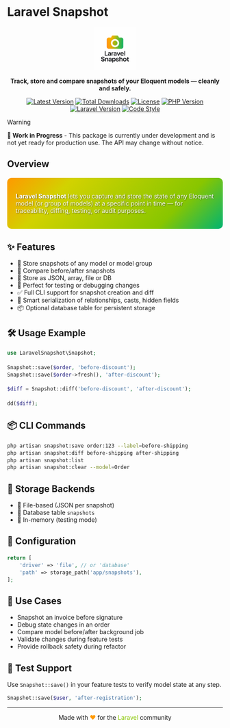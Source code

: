 # Laravel Snapshot

<div align="center">
  <img src="new_logo.png" alt="Laravel Snapshot" width="100">
  <p><strong>Track, store and compare snapshots of your Eloquent models — cleanly and safely.</strong></p>

  [![Latest Version](https://img.shields.io/packagist/v/grazulex/laravel-snapshot)](https://packagist.org/packages/grazulex/laravel-snapshot)
  [![Total Downloads](https://img.shields.io/packagist/dt/grazulex/laravel-snapshot)](https://packagist.org/packages/grazulex/laravel-snapshot)
  [![License](https://img.shields.io/github/license/grazulex/laravel-snapshot)](LICENSE.md)
  [![PHP Version](https://img.shields.io/badge/php-%5E8.3-blue)](https://php.net)
  [![Laravel Version](https://img.shields.io/badge/laravel-%5E12.19-red)](https://laravel.com)
  [![Code Style](https://img.shields.io/badge/code%20style-pint-orange)](https://github.com/laravel/pint)
</div>

> [!WARNING]
> **🚧 Work in Progress** - This package is currently under development and is not yet ready for production use. The API may change without notice.

## Overview

<div style="background: linear-gradient(135deg, #FF9900 0%, #D2D200 25%, #88C600 75%, #00B470 100%); padding: 20px; border-radius: 10px; margin: 20px 0; color: #ffffff; text-shadow: 1px 1px 2px rgba(0,0,0,0.5);">

**Laravel Snapshot** lets you capture and store the state of any Eloquent model (or group of models) at a specific point in time — for traceability, diffing, testing, or audit purposes.

</div>

## ✨ Features

- 📸 Store snapshots of any model or model group
- 🔁 Compare before/after snapshots
- 📂 Store as JSON, array, file or DB
- 🧪 Perfect for testing or debugging changes
- ✅ Full CLI support for snapshot creation and diff
- 🧠 Smart serialization of relationships, casts, hidden fields
- 📦 Optional database table for persistent storage

## 🛠 Usage Example

```php
use LaravelSnapshot\Snapshot;

Snapshot::save($order, 'before-discount');
Snapshot::save($order->fresh(), 'after-discount');

$diff = Snapshot::diff('before-discount', 'after-discount');

dd($diff);
```

## 📦 CLI Commands

```bash
php artisan snapshot:save order:123 --label=before-shipping
php artisan snapshot:diff before-shipping after-shipping
php artisan snapshot:list
php artisan snapshot:clear --model=Order
```

## 💾 Storage Backends

- 📁 File-based (JSON per snapshot)
- 🧠 Database table `snapshots`
- 🧪 In-memory (testing mode)

## 🧰 Configuration

```php
return [
    'driver' => 'file', // or 'database'
    'path' => storage_path('app/snapshots'),
];
```

## 🧠 Use Cases

- Snapshot an invoice before signature
- Debug state changes in an order
- Compare model before/after background job
- Validate changes during feature tests
- Provide rollback safety during refactor

## 🧪 Test Support

Use `Snapshot::save()` in your feature tests to verify model state at any step.

```php
Snapshot::save($user, 'after-registration');
```

---

<div align="center">
  Made with <span style="color: #FF9900;">❤️</span> for the <span style="color: #88C600;">Laravel</span> community
</div>
